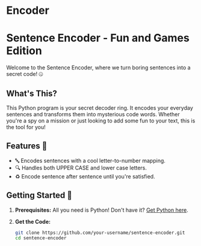 # Encoder

# Sentence Encoder - Fun and Games Edition

Welcome to the Sentence Encoder, where we turn boring sentences into a secret code! 🤐

## What's This?

This Python program is your secret decoder ring. It encodes your everyday sentences and transforms them into mysterious code words. Whether you're a spy on a mission or just looking to add some fun to your text, this is the tool for you!

## Features 🚀

- 🔤 Encodes sentences with a cool letter-to-number mapping.
- 🔍 Handles both UPPER CASE and lower case letters.
- ♻️ Encode sentence after sentence until you're satisfied.

## Getting Started 🚀

1. **Prerequisites:** All you need is Python! Don't have it? [Get Python here](https://www.python.org/downloads/).

2. **Get the Code:**

   ```bash
   git clone https://github.com/your-username/sentence-encoder.git
   cd sentence-encoder
